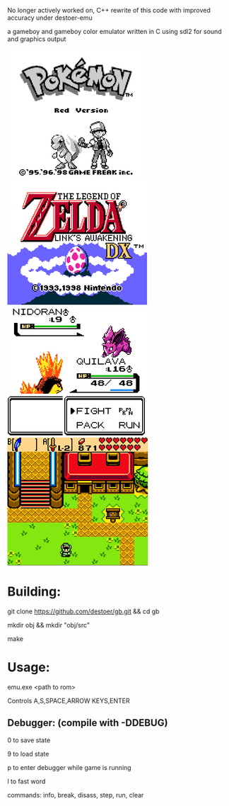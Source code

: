 No longer actively worked on, 
C++ rewrite of this code with improved accuracy under destoer-emu



a gameboy and gameboy color emulator written in C
using sdl2 for sound and graphics output

![alt text](https://raw.githubusercontent.com/destoer/gb/master/pics/red.png)
![alt text](https://raw.githubusercontent.com/destoer/gb/master/pics/zelda.PNG)
![alt text](https://raw.githubusercontent.com/destoer/gb/master/pics/crystal.PNG)
![alt text](https://raw.githubusercontent.com/destoer/gb/master/pics/image.png)

# Building:
  
  git clone https://github.com/destoer/gb.git && cd gb
  
  mkdir obj && mkdir "obj/src"
  
  make

# Usage:

emu.exe \<path to rom\>

Controls A,S,SPACE,ARROW KEYS,ENTER

## Debugger: (compile with -DDEBUG)
0 to save state

9 to load state

p to enter debugger while game is running

l to fast word

commands:
info, break, disass, step, run, clear

